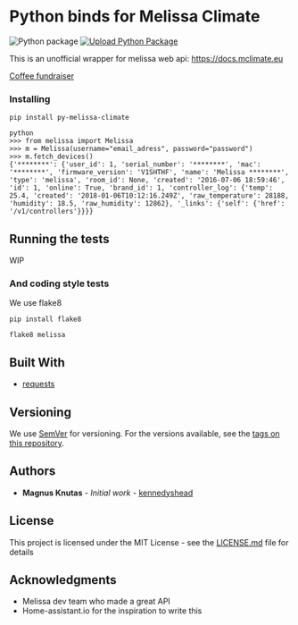 # Python binds for Melissa Climate

![Python package](https://github.com/kennedyshead/py-melissa-climate/workflows/Python%20package/badge.svg) [![Upload Python Package](https://github.com/kennedyshead/py-melissa-climate/actions/workflows/python-publish.yml/badge.svg)](https://github.com/kennedyshead/py-melissa-climate/actions/workflows/python-publish.yml)

This is an unofficial wrapper for melissa web api: https://docs.mclimate.eu

[Coffee fundraiser](https://paypal.me/pools/c/8177s58qSX)

### Installing

```
pip install py-melissa-climate
```

```
python
>>> from melissa import Melissa
>>> m = Melissa(username="email_adress", password="password")
>>> m.fetch_devices()
{'********': {'user_id': 1, 'serial_number': '********', 'mac': '********', 'firmware_version': 'V1SHTHF', 'name': 'Melissa ********', 'type': 'melissa', 'room_id': None, 'created': '2016-07-06 18:59:46', 'id': 1, 'online': True, 'brand_id': 1, 'controller_log': {'temp': 25.4, 'created': '2018-01-06T10:12:16.249Z', 'raw_temperature': 28188, 'humidity': 18.5, 'raw_humidity': 12862}, '_links': {'self': {'href': '/v1/controllers'}}}}
```

## Running the tests

WIP

### And coding style tests

We use flake8

```
pip install flake8
```
```
flake8 melissa
```

## Built With

* [requests](http://docs.python-requests.org/en/master/)

## Versioning

We use [SemVer](http://semver.org/) for versioning. For the versions available, see the [tags on this repository](https://github.com/kennedyshead/py-melissa-climate/tags).

## Authors

* **Magnus Knutas** - *Initial work* - [kennedyshead](https://github.com/kennedyshead)

## License

This project is licensed under the MIT License - see the [LICENSE.md](LICENSE.md) file for details

## Acknowledgments

* Melissa dev team who made a great API
* Home-assistant.io for the inspiration to write this
